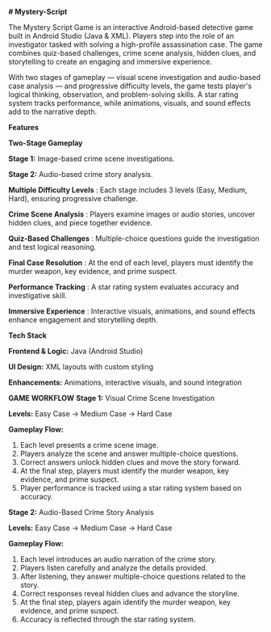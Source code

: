 **# Mystery-Script** 

The Mystery Script Game is an interactive Android-based detective game built in Android Studio (Java & XML). Players step into the role of an investigator tasked with solving a high-profile assassination case. The game combines quiz-based challenges, crime scene analysis, hidden clues, and storytelling to create an engaging and immersive experience.

With two stages of gameplay — visual scene investigation and audio-based case analysis — and progressive difficulty levels, the game tests player's logical thinking, observation, and problem-solving skills. A star rating system tracks performance, while animations, visuals, and sound effects add to the narrative depth.

**Features**

**Two-Stage Gameplay**

**Stage 1:** Image-based crime scene investigations.

**Stage 2:** Audio-based crime story analysis.

**Multiple Difficulty Levels** : Each stage includes 3 levels (Easy, Medium, Hard), ensuring progressive challenge.

**Crime Scene Analysis** : Players examine images or audio stories, uncover hidden clues, and piece together evidence.

**Quiz-Based Challenges** : Multiple-choice questions guide the investigation and test logical reasoning.

**Final Case Resolution** : At the end of each level, players must identify the murder weapon, key evidence, and prime suspect.

**Performance Tracking** : A star rating system evaluates accuracy and investigative skill.

**Immersive Experience** : Interactive visuals, animations, and sound effects enhance engagement and storytelling depth.

**Tech Stack**

**Frontend & Logic:** Java (Android Studio)

**UI Design:** XML layouts with custom styling

**Enhancements:** Animations, interactive visuals, and sound integration 

**GAME WORKFLOW**
**Stage 1:** Visual Crime Scene Investigation

**Levels:** Easy Case → Medium Case → Hard Case

**Gameplay Flow:**

1. Each level presents a crime scene image.
2. Players analyze the scene and answer multiple-choice questions.
3. Correct answers unlock hidden clues and move the story forward.
4. At the final step, players must identify the murder weapon, key evidence, and prime suspect.
5. Player performance is tracked using a star rating system based on accuracy.

**Stage 2:** Audio-Based Crime Story Analysis

**Levels:** Easy Case → Medium Case → Hard Case

**Gameplay Flow:**

1. Each level introduces an audio narration of the crime story.
2. Players listen carefully and analyze the details provided.
3. After listening, they answer multiple-choice questions related to the story.
4. Correct responses reveal hidden clues and advance the storyline.
5. At the final step, players again identify the murder weapon, key evidence, and prime suspect.
6. Accuracy is reflected through the star rating system.
